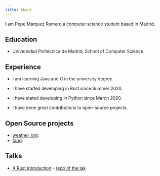 ```yaml
---
title: About
---
```


I am Pepe Márquez Romero a computer science student based in Madrid.

## Education

- Universidad Politécnica de Madrid, School of Computer Science.

## Experience 
 - I am learning Java and C in the university degree.

 - I have started developing in Rust since Summer 2020.
 
 - I have stated developing in Python since March 2020.
 
 - I have done great contributions to open-source projects.

## Open Source projects
- [weather_bot](https://github.com/pxp9/weather_bot_rust/).
- [fang](https://github.com/ayrat555/fang).

## Talks
- [A Rust introduction](https://www.youtube.com/watch?v=NL6d74ISbss) - [repo of the tak](https://github.com/pxp9/acm_rust)

